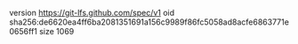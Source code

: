 version https://git-lfs.github.com/spec/v1
oid sha256:de6620ea4ff6ba2081351691a156c9989f86fc5058ad8acfe6863771e0656ff1
size 1069
